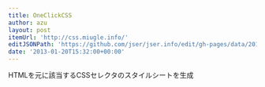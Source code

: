 ```yaml
---
title: OneClickCSS
author: azu
layout: post
itemUrl: 'http://css.miugle.info/'
editJSONPath: 'https://github.com/jser/jser.info/edit/gh-pages/data/2013/01/index.json'
date: '2013-01-20T15:32:00+00:00'
---
```

HTMLを元に該当するCSSセレクタのスタイルシートを生成
